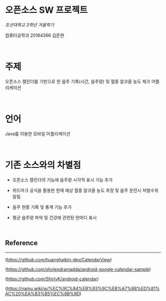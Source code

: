 # 오픈소스 SW 프로젝트

*조선대학교 3학년 겨울학기*

컴퓨터공학과 20184366 김준현

<br>

# 주제

오픈소스 캘린더를 기반으로 한 음주 기록(시간, 음주량) 및 혈중 알코올 농도 체크 어플리케이션

<br>

# 언어

Java를 이용한 모바일 어플리케이션

<br>

# 기존 소스와의 차별점

- 오픈소스 캘린더의 기능에 음주량 시각적 표시 기능 추가

- 위드마크 공식을 활용한 현재 예상 혈중 알코올 농도 측정 및 음주 운전시 처벌수위 알림

- 음주 현황 기록 및 통계 기능 추가

- 평균 음주량 파악 및 건강에 관련된 한마디 표시

<br>

## Reference

---

(https://github.com/huanghaibin-dev/CalendarView)

(https://github.com/shylendramadda/android-google-calendar-sample)

(https://github.com/ShirlyK/android-calendar)

(https://namu.wiki/w/%EC%9C%84%EB%93%9C%EB%A7%88%ED%81%AC%20%EA%B3%B5%EC%8B%9D)
